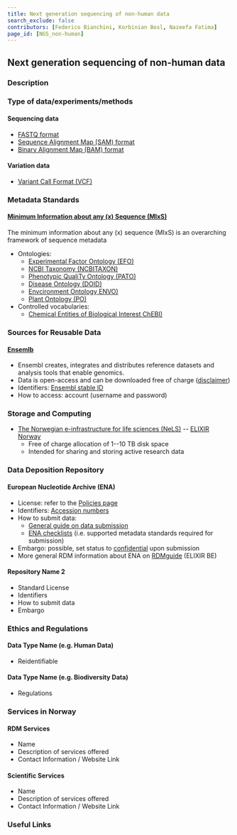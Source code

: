 ```yaml
---
title: Next generation sequencing of non-human data
search_exclude: false
contributors: [Federico Bianchini, Korbinian Bosl, Nazeefa Fatima]
page_id: [NGS_non-human]
---
```


## Next generation sequencing of non-human data

### Description

### Type of data/experiments/methods
<!---When mentioning file format, it would be useful to mention format type -->

#### Sequencing data
- [FASTQ format](https://doi.org/10.25504/FAIRsharing.r2ts5t)
- [Sequence Alignment Map (SAM) format](https://doi.org/10.25504/FAIRsharing.k97xzh)
- [Binary Alignment Map (BAM) format](https://doi.org/10.25504/FAIRsharing.hza1ec)

#### Variation data
- [Variant Call Format (VCF)](https://doi.org/10.25504/FAIRsharing.cfzz0h)

### Metadata Standards
#### [Minimum Information about any (x) Sequence (MIxS)](https://doi.org/10.25504/FAIRsharing.9aa0zp)
The minimum information about any (x) sequence (MIxS) is an overarching framework of sequence metadata
- Ontologies:
  - [Experimental Factor Ontology (EFO)](https://doi.org/10.25504/FAIRsharing.1gr4tz)
  - [NCBI Taxonomy (NCBITAXON)](https://doi.org/10.25504/FAIRsharing.fj07xj)
  - [Phenotypic QualiTy Ontology (PATO)](https://doi.org/10.25504/FAIRsharing.ezwdhz)
  - [Disease Ontology (DOID)](https://doi.org/10.25504/FAIRsharing.8b6wfq)
  - [Envcironment Ontology ENVO)](https://doi.org/10.25504/FAIRsharing.azqskx)
  - [Plant Ontology (PO)](https://doi.org/10.25504/FAIRsharing.3ngg40)
- Controlled vocabularies:
  - [Chemical Entities of Biological Interest ChEBI)](https://doi.org/10.25504/FAIRsharing.62qk8w)

### Sources for Reusable Data
#### [Ensemlb](https://doi.org/10.25504/FAIRsharing.fx0mw7) 
- Ensembl creates, integrates and distributes reference datasets and analysis tools that enable genomics.
- Data is open-access and can be downloaded free of charge ([disclaimer](https://www.ensembl.org/info/about/legal/index.html))
- Identifiers: [Ensembl stable ID](https://www.ensembl.org/Help/Faq?id=488)
- How to access: account (username and password)

### Storage and Computing
<!--Add information about e.g. NeLS-->
- [The Norwegian e-infrastructure for life sciences (NeLS)](https://nels.bioinfo.no) --
[ELIXIR Norway]((https://elixir.no))
  - Free of charge allocation of 1--10 TB disk space
  - Intended for sharing and storing active research data
  
### Data Deposition Repository

#### European Nucleotide Archive (ENA)
- License: refer to the [Policies page](https://www.ebi.ac.uk/ena/browser/about/policies)
- Identifiers: [Accession numbers](https://ena-docs.readthedocs.io/en/latest/submit/general-guide/accessions.html)
- How to submit data:
  - [General guide on data submission](https://www.ebi.ac.uk/ena/browser/submit)
  - [ENA checklists](https://www.ebi.ac.uk/ena/browser/checklists) (i.e. supported metadata standards required for submission) 
- Embargo: possible, set status to [confidential](https://ena-docs.readthedocs.io/en/latest/faq/release/data-availability-policy.html?highlight=confidential) upon submission
- More general RDM information about ENA on [RDMguide](https://rdm.elixir-belgium.org/ena) (ELIXIR BE)

#### Repository Name 2
- Standard License
- Identifiers
- How to submit data
- Embargo

### Ethics and Regulations
<!--Add information about laws and policies in Norway for relevant data types-->
#### Data Type Name (e.g. Human Data) 
- Reidentifiable

#### Data Type Name (e.g. Biodiversity Data) 
- Regulations

### Services in Norway
<!--Add one line description-->
#### RDM Services
- Name
- Description of services offered
- Contact Information / Website Link

#### Scientific Services
- Name
- Description of services offered
- Contact Information / Website Link

### Useful Links
<!--Add a list of relevant external/global tools-->
